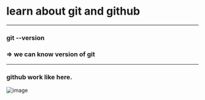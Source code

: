 # learn about git and github
----
### git --version 
### => we can know version of git 
----
### github work like here.

![image](https://github.com/user-attachments/assets/6beed8f2-6432-427d-b9af-d780bec8d6e8)


